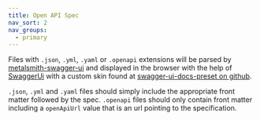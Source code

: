 ```yaml
---
title: Open API Spec
nav_sort: 2
nav_groups:
  - primary
---
```

Files with `.json`, `.yml`, `.yaml` or `.openapi` extensions will be parsed by [metalsmith-swagger-ui](https://github.com/TelenorFrontend/metalsmith-swagger-ui) and displayed in the browser with the help of [SwaggerUi](https://github.com/swagger-api/swagger-ui) with a custom skin found at [swagger-ui-docs-preset on github](https://github.com/TelenorFrontend/swagger-ui-docs-preset).

`.json`, `.yml` and `.yaml` files should simply include the appropriate front matter followed by the spec. `.openapi` files should only contain front matter including a `openApiUrl` value that is an url pointing to the specification.
